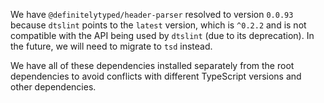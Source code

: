 We have `@definitelytyped/header-parser` resolved to version `0.0.93` because `dtslint` points to the `latest` version, which is `^0.2.2` and is not compatible with the API being used by `dtslint` (due to its deprecation). In the future, we will need to migrate to `tsd` instead.

We have all of these dependencies installed separately from the root dependencies to avoid conflicts with different TypeScript versions and other dependencies.
